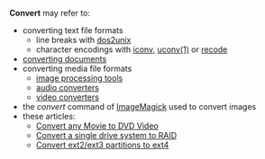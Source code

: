 **Convert** may refer to:

*   converting text file formats
    *   line breaks with [dos2unix](https://www.archlinux.org/packages/?name=dos2unix)
    *   character encodings with [iconv](/index.php/Iconv "Iconv"), [uconv(1)](https://jlk.fjfi.cvut.cz/arch/manpages/man/uconv.1) or [recode](https://www.archlinux.org/packages/?name=recode)
*   [converting documents](/index.php/List_of_applications/Documents#Document_converters "List of applications/Documents")
*   converting media file formats
    *   [image processing tools](/index.php/List_of_applications/Multimedia#Image_processing "List of applications/Multimedia")
    *   [audio converters](/index.php/List_of_applications/Multimedia#Audio_converters "List of applications/Multimedia")
    *   [video converters](/index.php/List_of_applications/Multimedia#Video_converters "List of applications/Multimedia")
*   the *convert* command of [ImageMagick](/index.php/ImageMagick "ImageMagick") used to convert images
*   these articles:
    *   [Convert any Movie to DVD Video](/index.php/Convert_any_Movie_to_DVD_Video "Convert any Movie to DVD Video")
    *   [Convert a single drive system to RAID](/index.php/Convert_a_single_drive_system_to_RAID "Convert a single drive system to RAID")
    *   [Convert ext2/ext3 partitions to ext4](/index.php/Convert_ext2/ext3_partitions_to_ext4 "Convert ext2/ext3 partitions to ext4")